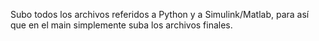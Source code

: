 Subo todos los archivos referidos a Python y a Simulink/Matlab, para así que en el main simplemente suba los archivos finales.
